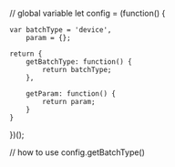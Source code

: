 // global variable
let config  = (function() {
	
	var batchType = 'device',
		param = {};
	
	return {
		getBatchType: function() {
			return batchType;
		},
		
		getParam: function() {
			return param;
		}
	}
})();

// how to use
config.getBatchType()
